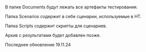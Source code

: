 В папке Documents будут лежать все артефакты тестирования.

Папка Scenarios содержит в себе сценарии, используемые в НТ.

Папка Scripts содержит скрипты для сценариев.

Архив с результатами будет добавлен позже.

Последнее обновление 19.11.24